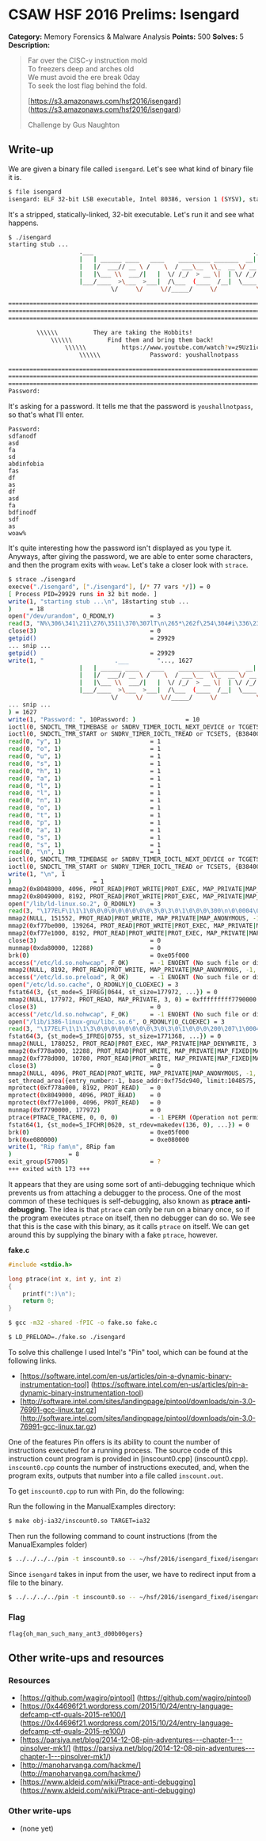 # CSAW HSF 2016 Prelims: Isengard

**Category:** Memory Forensics & Malware Analysis
**Points:** 500
**Solves:** 5
**Description:**

> Far over the CISC-y instruction mold <br />
> To freezers deep and arches old <br />
> We must avoid the ere break 0day <br />
> To seek the lost flag behind the fold.
>
> [https://s3.amazonaws.com/hsf2016/isengard] (https://s3.amazonaws.com/hsf2016/isengard)
>
> Challenge by Gus Naughton

## Write-up

We are given a binary file called ``isengard``. Let's see what kind of binary file it is.

```bash
$ file isengard
isengard: ELF 32-bit LSB executable, Intel 80386, version 1 (SYSV), statically linked, stripped
```

It's a stripped, statically-linked, 32-bit executable. Let's run it and see what happens.
```bash
$ ./isengard 
starting stub ...
                    .___                                             .___        ____ 
                    |   | ______ ____   ____    _________ _______  __| _/ ___  _/_   |
                    |   |/  ___// __ \ /    \  / ___\__  \\_  __ \/ __ |  \  \/ /|   |
                    |   |\___ \\  ___/|   |  \/ /_/  > __ \|  | \/ /_/ |   \   / |   |
                    |___/____  >\___  >___|  /\___  (____  /__|  \____ |    \_/  |___|
                             \/     \/     \//_____/     \/           \/              
                                                                                                            
============================================================================================================
============================================================================================================
============================================================================================================

        \\\\\\          They are taking the Hobbits!                    \\\\\\
            \\\\\\          Find them and bring them back!                  \\\\\\
                \\\\\\          https://www.youtube.com/watch?v=z9Uz1icjwrM     \\\\\\
                    \\\\\\              Password: youshallnotpass                   \\\\\\

============================================================================================================
============================================================================================================
============================================================================================================
Password: 
```

It's asking for a password. It tells me that the password is ``youshallnotpass``, so that's what I'll enter.

```
Password: 
sdfanodf
asd
fa
sd
abdinfobia
fas
df
as
df
asd
fa
bdfinodf
sdf
as
woaw%   
```

It's quite interesting how the password isn't displayed as you type it. Anyways, after giving the password, we are able to enter some characters, and then the program exits with ``woaw``. Let's take a closer look with ``strace``.


```bash
$ strace ./isengard 
execve("./isengard", ["./isengard"], [/* 77 vars */]) = 0
[ Process PID=29929 runs in 32 bit mode. ]
write(1, "starting stub ...\n", 18starting stub ...
)     = 18
open("/dev/urandom", O_RDONLY)          = 3
read(3, "N%\306\341\211\276\3511\370\307lT\n\265*\262f\254\304#i\336\233\333\372\324\352\1[\177\232\\", 32) = 32
close(3)                                = 0
getpid()                                = 29929
... snip ...
getpid()                                = 29929
write(1, "                    .___        "..., 1627                    .___                                             .___        ____ 
                    |   | ______ ____   ____    _________ _______  __| _/ ___  _/_   |
                    |   |/  ___// __ \ /    \  / ___\__  \\_  __ \/ __ |  \  \/ /|   |
                    |   |\___ \\  ___/|   |  \/ /_/  > __ \|  | \/ /_/ |   \   / |   |
                    |___/____  >\___  >___|  /\___  (____  /__|  \____ |    \_/  |___|
                             \/     \/     \//_____/     \/           \/              
... snip ...
) = 1627
write(1, "Password: ", 10Password: )              = 10
ioctl(0, SNDCTL_TMR_TIMEBASE or SNDRV_TIMER_IOCTL_NEXT_DEVICE or TCGETS, {B38400 opost isig icanon echo ...}) = 0
ioctl(0, SNDCTL_TMR_START or SNDRV_TIMER_IOCTL_TREAD or TCSETS, {B38400 opost isig icanon -echo ...}) = 0
read(0, "y", 1)                         = 1
read(0, "o", 1)                         = 1
read(0, "u", 1)                         = 1
read(0, "s", 1)                         = 1
read(0, "h", 1)                         = 1
read(0, "a", 1)                         = 1
read(0, "l", 1)                         = 1
read(0, "l", 1)                         = 1
read(0, "n", 1)                         = 1
read(0, "o", 1)                         = 1
read(0, "t", 1)                         = 1
read(0, "p", 1)                         = 1
read(0, "a", 1)                         = 1
read(0, "s", 1)                         = 1
read(0, "s", 1)                         = 1
read(0, "\n", 1)                        = 1
ioctl(0, SNDCTL_TMR_TIMEBASE or SNDRV_TIMER_IOCTL_NEXT_DEVICE or TCGETS, {B38400 opost isig icanon -echo ...}) = 0
ioctl(0, SNDCTL_TMR_START or SNDRV_TIMER_IOCTL_TREAD or TCSETS, {B38400 opost isig icanon echo ...}) = 0
write(1, "\n", 1
)                       = 1
mmap2(0x8048000, 4096, PROT_READ|PROT_WRITE|PROT_EXEC, MAP_PRIVATE|MAP_FIXED|MAP_ANONYMOUS, -1, 0) = 0x8048000
mmap2(0x8049000, 8192, PROT_READ|PROT_WRITE|PROT_EXEC, MAP_PRIVATE|MAP_FIXED|MAP_ANONYMOUS, -1, 0) = 0x8049000
open("/lib/ld-linux.so.2", O_RDONLY)    = 3
read(3, "\177ELF\1\1\1\0\0\0\0\0\0\0\0\0\3\0\3\0\1\0\0\0\300\n\0\0004\0\0\0"..., 1024) = 1024
mmap2(NULL, 151552, PROT_READ|PROT_WRITE, MAP_PRIVATE|MAP_ANONYMOUS, -1, 0) = 0xfffffffff77be000
mmap2(0xf77be000, 139264, PROT_READ|PROT_WRITE|PROT_EXEC, MAP_PRIVATE|MAP_FIXED, 3, 0) = 0xfffffffff77be000
mmap2(0xf77e1000, 8192, PROT_READ|PROT_WRITE|PROT_EXEC, MAP_PRIVATE|MAP_FIXED, 3, 0x22000) = 0xfffffffff77e1000
close(3)                                = 0
munmap(0xda80000, 12288)                = 0
brk(0)                                  = 0xe05f000
access("/etc/ld.so.nohwcap", F_OK)      = -1 ENOENT (No such file or directory)
mmap2(NULL, 8192, PROT_READ|PROT_WRITE, MAP_PRIVATE|MAP_ANONYMOUS, -1, 0) = 0xfffffffff77bc000
access("/etc/ld.so.preload", R_OK)      = -1 ENOENT (No such file or directory)
open("/etc/ld.so.cache", O_RDONLY|O_CLOEXEC) = 3
fstat64(3, {st_mode=S_IFREG|0644, st_size=177972, ...}) = 0
mmap2(NULL, 177972, PROT_READ, MAP_PRIVATE, 3, 0) = 0xfffffffff7790000
close(3)                                = 0
access("/etc/ld.so.nohwcap", F_OK)      = -1 ENOENT (No such file or directory)
open("/lib/i386-linux-gnu/libc.so.6", O_RDONLY|O_CLOEXEC) = 3
read(3, "\177ELF\1\1\1\3\0\0\0\0\0\0\0\0\3\0\3\0\1\0\0\0\200\207\1\0004\0\0\0"..., 512) = 512
fstat64(3, {st_mode=S_IFREG|0755, st_size=1771368, ...}) = 0
mmap2(NULL, 1780252, PROT_READ|PROT_EXEC, MAP_PRIVATE|MAP_DENYWRITE, 3, 0) = 0xfffffffff75dd000
mmap2(0xf778a000, 12288, PROT_READ|PROT_WRITE, MAP_PRIVATE|MAP_FIXED|MAP_DENYWRITE, 3, 0x1ac000) = 0xfffffffff778a000
mmap2(0xf778d000, 10780, PROT_READ|PROT_WRITE, MAP_PRIVATE|MAP_FIXED|MAP_ANONYMOUS, -1, 0) = 0xfffffffff778d000
close(3)                                = 0
mmap2(NULL, 4096, PROT_READ|PROT_WRITE, MAP_PRIVATE|MAP_ANONYMOUS, -1, 0) = 0xfffffffff75dc000
set_thread_area({entry_number:-1, base_addr:0xf75dc940, limit:1048575, seg_32bit:1, contents:0, read_exec_only:0, limit_in_pages:1, seg_not_present:0, useable:1}) = 0 (entry_number:12)
mprotect(0xf778a000, 8192, PROT_READ)   = 0
mprotect(0x8049000, 4096, PROT_READ)    = 0
mprotect(0xf77e1000, 4096, PROT_READ)   = 0
munmap(0xf7790000, 177972)              = 0
ptrace(PTRACE_TRACEME, 0, 0, 0)         = -1 EPERM (Operation not permitted)
fstat64(1, {st_mode=S_IFCHR|0620, st_rdev=makedev(136, 0), ...}) = 0
brk(0)                                  = 0xe05f000
brk(0xe080000)                          = 0xe080000
write(1, "Rip fam\n", 8Rip fam
)                = 8
exit_group(57005)                       = ?
+++ exited with 173 +++
```

It appears that they are using some sort of anti-debugging technique which prevents us from attaching a debugger to the process. One of the most common of these techiques is self-debugging, also known as **ptrace anti-debugging**. The idea is that ``ptrace`` can only be run on a binary once, so if the program executes ``ptrace`` on itself, then no debugger can do so. We see that this is the case with this binary, as it calls ``ptrace`` on itself. We can get around this by supplying the binary with a fake ``ptrace``, however.

**fake.c**
```c
#include <stdio.h>

long ptrace(int x, int y, int z)
{
    printf(":)\n");
    return 0;
}
```

```bash
$ gcc -m32 -shared -fPIC -o fake.so fake.c
```

```bash
$ LD_PRELOAD=./fake.so ./isengard
```


To solve this challenge I used Intel's "Pin" tool, which can be found at the following links.

* [https://software.intel.com/en-us/articles/pin-a-dynamic-binary-instrumentation-tool] (https://software.intel.com/en-us/articles/pin-a-dynamic-binary-instrumentation-tool)
* [http://software.intel.com/sites/landingpage/pintool/downloads/pin-3.0-76991-gcc-linux.tar.gz] (http://software.intel.com/sites/landingpage/pintool/downloads/pin-3.0-76991-gcc-linux.tar.gz)

One of the features Pin offers is its ability to count the number of instructions executed for a running process. The source code of this instruction count program is provided in [inscount0.cpp] (inscount0.cpp). ``inscount0.cpp`` counts the number of instructions executed, and, when the program exits, outputs that number into a file called ``inscount.out``.

To get ``inscount0.cpp`` to run with Pin, do the following:

Run the following in the ManualExamples directory:
```bash
$ make obj-ia32/inscount0.so TARGET=ia32
```
Then run the following command to count instructions (from the ManualExamples folder)
```bash
$ ../../../../pin -t inscount0.so -- ~/hsf/2016/isengard_fixed/isengard
```

Since ``isengard`` takes in input from the user, we have to redirect input from a file to the binary.

```bash
$ ../../../../pin -t inscount0.so -- ~/hsf/2016/isengard_fixed/isengard < input
```


### Flag

``flag{oh_man_such_many_ant3_d00b00gers}``

## Other write-ups and resources

### Resources
* [https://github.com/wagiro/pintool] (https://github.com/wagiro/pintool)
* [https://0x44696f21.wordpress.com/2015/10/24/entry-language-defcamp-ctf-quals-2015-re100/] (https://0x44696f21.wordpress.com/2015/10/24/entry-language-defcamp-ctf-quals-2015-re100/)
* [https://parsiya.net/blog/2014-12-08-pin-adventures---chapter-1---pinsolver-mk1/] (https://parsiya.net/blog/2014-12-08-pin-adventures---chapter-1---pinsolver-mk1/)
* [http://manoharvanga.com/hackme/] (http://manoharvanga.com/hackme/)
* [https://www.aldeid.com/wiki/Ptrace-anti-debugging] (https://www.aldeid.com/wiki/Ptrace-anti-debugging)

### Other write-ups
* (none yet)
